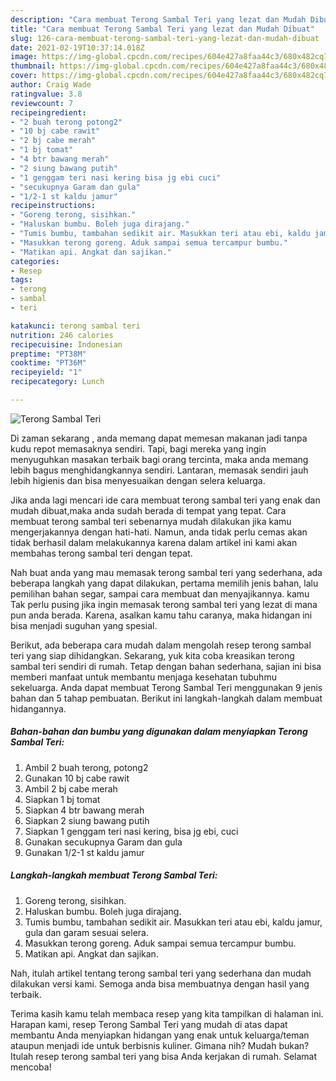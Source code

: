 ```yaml
---
description: "Cara membuat Terong Sambal Teri yang lezat dan Mudah Dibuat"
title: "Cara membuat Terong Sambal Teri yang lezat dan Mudah Dibuat"
slug: 126-cara-membuat-terong-sambal-teri-yang-lezat-dan-mudah-dibuat
date: 2021-02-19T10:37:14.018Z
image: https://img-global.cpcdn.com/recipes/604e427a8faa44c3/680x482cq70/terong-sambal-teri-foto-resep-utama.jpg
thumbnail: https://img-global.cpcdn.com/recipes/604e427a8faa44c3/680x482cq70/terong-sambal-teri-foto-resep-utama.jpg
cover: https://img-global.cpcdn.com/recipes/604e427a8faa44c3/680x482cq70/terong-sambal-teri-foto-resep-utama.jpg
author: Craig Wade
ratingvalue: 3.8
reviewcount: 7
recipeingredient:
- "2 buah terong potong2"
- "10 bj cabe rawit"
- "2 bj cabe merah"
- "1 bj tomat"
- "4 btr bawang merah"
- "2 siung bawang putih"
- "1 genggam teri nasi kering bisa jg ebi cuci"
- "secukupnya Garam dan gula"
- "1/2-1 st kaldu jamur"
recipeinstructions:
- "Goreng terong, sisihkan."
- "Haluskan bumbu. Boleh juga dirajang."
- "Tumis bumbu, tambahan sedikit air. Masukkan teri atau ebi, kaldu jamur, gula dan garam sesuai selera."
- "Masukkan terong goreng. Aduk sampai semua tercampur bumbu."
- "Matikan api. Angkat dan sajikan."
categories:
- Resep
tags:
- terong
- sambal
- teri

katakunci: terong sambal teri 
nutrition: 246 calories
recipecuisine: Indonesian
preptime: "PT38M"
cooktime: "PT36M"
recipeyield: "1"
recipecategory: Lunch

---
```



![Terong Sambal Teri](https://img-global.cpcdn.com/recipes/604e427a8faa44c3/680x482cq70/terong-sambal-teri-foto-resep-utama.jpg)

Di zaman  sekarang , anda memang dapat memesan makanan jadi tanpa kudu repot memasaknya sendiri. Tapi, bagi mereka yang ingin menyuguhkan masakan terbaik bagi orang tercinta, maka anda memang lebih bagus menghidangkannya sendiri. Lantaran, memasak sendiri jauh lebih higienis dan bisa menyesuaikan dengan selera keluarga.

Jika anda lagi mencari ide cara membuat terong sambal teri yang enak dan mudah dibuat,maka anda sudah berada di tempat yang tepat. Cara membuat terong sambal teri  sebenarnya mudah dilakukan jika kamu mengerjakannya dengan hati-hati. Namun, anda tidak perlu cemas akan tidak berhasil dalam melakukannya 
karena dalam artikel ini kami akan membahas terong sambal teri dengan tepat.  



Nah buat anda yang mau memasak terong sambal teri yang sederhana, ada beberapa langkah yang dapat dilakukan, pertama memilih jenis bahan, lalu pemilihan bahan segar, sampai cara membuat dan menyajikannya. kamu Tak perlu pusing jika ingin memasak terong sambal teri yang lezat di mana pun anda berada. Karena, asalkan kamu  tahu caranya, maka hidangan ini bisa menjadi suguhan yang spesial.

Berikut, ada beberapa cara mudah dalam mengolah resep terong sambal teri yang siap dihidangkan. Sekarang, yuk kita coba kreasikan terong sambal teri sendiri di rumah. Tetap dengan bahan sederhana, sajian ini bisa memberi manfaat untuk membantu menjaga kesehatan tubuhmu sekeluarga. Anda dapat membuat Terong Sambal Teri menggunakan 9 jenis bahan dan 5 tahap pembuatan. Berikut ini langkah-langkah dalam membuat hidangannya.

<!--inarticleads1-->

##### Bahan-bahan dan bumbu yang digunakan dalam menyiapkan Terong Sambal Teri:

1. Ambil 2 buah terong, potong2
1. Gunakan 10 bj cabe rawit
1. Ambil 2 bj cabe merah
1. Siapkan 1 bj tomat
1. Siapkan 4 btr bawang merah
1. Siapkan 2 siung bawang putih
1. Siapkan 1 genggam teri nasi kering, bisa jg ebi, cuci
1. Gunakan secukupnya Garam dan gula
1. Gunakan 1/2-1 st kaldu jamur




<!--inarticleads2-->

##### Langkah-langkah membuat Terong Sambal Teri:

1. Goreng terong, sisihkan.
1. Haluskan bumbu. Boleh juga dirajang.
1. Tumis bumbu, tambahan sedikit air. Masukkan teri atau ebi, kaldu jamur, gula dan garam sesuai selera.
1. Masukkan terong goreng. Aduk sampai semua tercampur bumbu.
1. Matikan api. Angkat dan sajikan.




Nah, itulah artikel tentang  terong sambal teri  yang sederhana dan mudah dilakukan versi kami. Semoga anda bisa membuatnya dengan hasil yang terbaik. 

Terima kasih kamu telah membaca resep yang kita tampilkan di halaman ini. Harapan kami, resep  Terong Sambal Teri yang mudah di atas dapat membantu Anda menyiapkan hidangan yang enak untuk keluarga/teman ataupun menjadi ide untuk berbisnis kuliner. Gimana nih? Mudah bukan? Itulah resep terong sambal teri yang bisa Anda kerjakan di rumah. Selamat mencoba!

